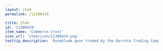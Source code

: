 ```yaml
---
layout: item
permalink: /11300419

title: Item
id: '11300419'
item_name: 'Commerce Crest'
icon_url: 'item/icon/11300419.png'
tooltip_description: 'Runeblade gear traded by the Barrota Trading Company.'
---
```

